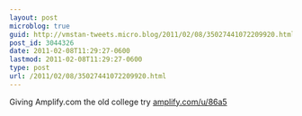 ```yaml
---
layout: post
microblog: true
guid: http://vmstan-tweets.micro.blog/2011/02/08/35027441072209920.html
post_id: 3044326
date: 2011-02-08T11:29:27-0600
lastmod: 2011-02-08T11:29:27-0600
type: post
url: /2011/02/08/35027441072209920.html
---
```

Giving Amplify.com the old college try [amplify.com/u/86a5](http://amplify.com/u/86a5)
